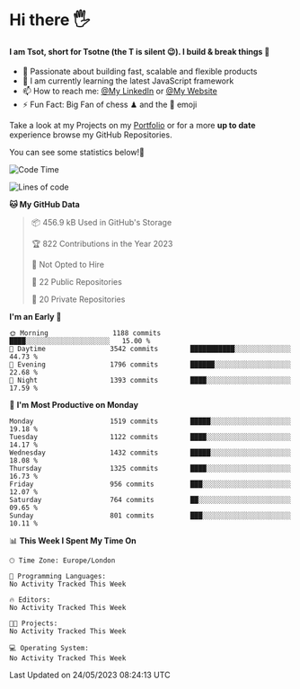# Hi there :raised_hand_with_fingers_splayed:
#### I am Tsot, short for Tsotne (the T is silent :wink:). I build & break things :space_invader:
- :telescope: Passionate about building fast, scalable and flexible products
- :seedling: I am currently learning the latest JavaScript framework 
- :mailbox: How to reach me: [@My LinkedIn](https://www.linkedin.com/in/tsotne-gvadzabia/) or [@My Website](https://tsotne.co.uk/contact)
- :zap: Fun Fact: Big Fan of chess ♟ and the 👾 emoji

Take a look at my Projects on my [Portfolio](https://tsotne.co.uk/) or for a more **up to date** experience browse my GitHub Repositories.

You can see some statistics below!:space_invader:
<!--START_SECTION:waka-->
![Code Time](http://img.shields.io/badge/Code%20Time-761%20hrs%202%20mins-blue)

![Lines of code](https://img.shields.io/badge/From%20Hello%20World%20I%27ve%20Written-4.8%20million%20lines%20of%20code-blue)

**🐱 My GitHub Data** 

> 📦 456.9 kB Used in GitHub's Storage 
 > 
> 🏆 822 Contributions in the Year 2023
 > 
> 🚫 Not Opted to Hire
 > 
> 📜 22 Public Repositories 
 > 
> 🔑 20 Private Repositories 
 > 
**I'm an Early 🐤** 

```text
🌞 Morning                1188 commits        ████░░░░░░░░░░░░░░░░░░░░░   15.00 % 
🌆 Daytime                3542 commits        ███████████░░░░░░░░░░░░░░   44.73 % 
🌃 Evening                1796 commits        ██████░░░░░░░░░░░░░░░░░░░   22.68 % 
🌙 Night                  1393 commits        ████░░░░░░░░░░░░░░░░░░░░░   17.59 % 
```
📅 **I'm Most Productive on Monday** 

```text
Monday                   1519 commits        █████░░░░░░░░░░░░░░░░░░░░   19.18 % 
Tuesday                  1122 commits        ████░░░░░░░░░░░░░░░░░░░░░   14.17 % 
Wednesday                1432 commits        █████░░░░░░░░░░░░░░░░░░░░   18.08 % 
Thursday                 1325 commits        ████░░░░░░░░░░░░░░░░░░░░░   16.73 % 
Friday                   956 commits         ███░░░░░░░░░░░░░░░░░░░░░░   12.07 % 
Saturday                 764 commits         ██░░░░░░░░░░░░░░░░░░░░░░░   09.65 % 
Sunday                   801 commits         ███░░░░░░░░░░░░░░░░░░░░░░   10.11 % 
```


📊 **This Week I Spent My Time On** 

```text
🕑︎ Time Zone: Europe/London

💬 Programming Languages: 
No Activity Tracked This Week

🔥 Editors: 
No Activity Tracked This Week

🐱‍💻 Projects: 
No Activity Tracked This Week

💻 Operating System: 
No Activity Tracked This Week
```


 Last Updated on 24/05/2023 08:24:13 UTC
<!--END_SECTION:waka-->
